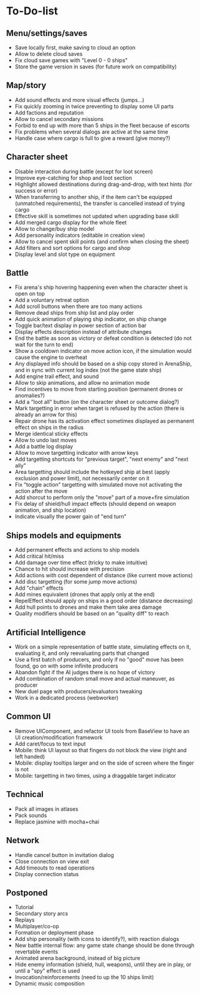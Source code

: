 To-Do-list
==========

Menu/settings/saves
-------------------

* Save locally first, make saving to cloud an option
* Allow to delete cloud saves
* Fix cloud save games with "Level 0 - 0 ships"
* Store the game version in saves (for future work on compatibility)

Map/story
---------

* Add sound effects and more visual effects (jumps...)
* Fix quickly zooming in twice preventing to display some UI parts
* Add factions and reputation
* Allow to cancel secondary missions
* Forbid to end up with more than 5 ships in the fleet because of escorts
* Fix problems when several dialogs are active at the same time
* Handle case where cargo is full to give a reward (give money?)

Character sheet
---------------

* Disable interaction during battle (except for loot screen)
* Improve eye-catching for shop and loot section
* Highlight allowed destinations during drag-and-drop, with text hints (for success or error)
* When transferring to another ship, if the item can't be equipped (unmatched requirements), the transfer is cancelled instead of trying cargo
* Effective skill is sometimes not updated when upgrading base skill
* Add merged cargo display for the whole fleet
* Allow to change/buy ship model
* Add personality indicators (editable in creation view)
* Allow to cancel spent skill points (and confirm when closing the sheet)
* Add filters and sort options for cargo and shop
* Display level and slot type on equipment

Battle
------

* Fix arena's ship hovering happening even when the character sheet is open on top
* Add a voluntary retreat option
* Add scroll buttons when there are too many actions
* Remove dead ships from ship list and play order
* Add quick animation of playing ship indicator, on ship change
* Toggle bar/text display in power section of action bar
* Display effects description instead of attribute changes
* End the battle as soon as victory or defeat condition is detected (do not wait for the turn to end)
* Show a cooldown indicator on move action icon, if the simulation would cause the engine to overheat
* Any displayed info should be based on a ship copy stored in ArenaShip, and in sync with current log index (not the game state ship)
* Add engine trail effect, and sound
* Allow to skip animations, and allow no animation mode
* Find incentives to move from starting position (permanent drones or anomalies?)
* Add a "loot all" button (on the character sheet or outcome dialog?)
* Mark targetting in error when target is refused by the action (there is already an arrow for this)
* Repair drone has its activation effect sometimes displayed as permanent effect on ships in the radius
* Merge identical sticky effects
* Allow to undo last moves
* Add a battle log display
* Allow to move targetting indicator with arrow keys
* Add targetting shortcuts for "previous target", "next enemy" and "next ally"
* Area targetting should include the hotkeyed ship at best (apply exclusion and power limit), not necessarily center on it
* Fix "toggle action" targetting with simulated move not activating the action after the move
* Add shorcut to perform only the "move" part of a move+fire simulation
* Fix delay of shield/hull impact effects (should depend on weapon animation, and ship location)
* Indicate visually the power gain of "end turn"

Ships models and equipments
---------------------------

* Add permanent effects and actions to ship models
* Add critical hit/miss
* Add damage over time effect (tricky to make intuitive)
* Chance to hit should increase with precision
* Add actions with cost dependent of distance (like current move actions)
* Add disc targetting (for some jump move actions)
* Add "chain" effects
* Add mines equivalent (drones that apply only at the end)
* RepelEffect should apply on ships in a good order (distance decreasing)
* Add hull points to drones and make them take area damage
* Quality modifiers should be based on an "quality diff" to reach

Artificial Intelligence
-----------------------

* Work on a simple representation of battle state, simulating effects on it, evaluating it, and only reevaluating parts that changed
* Use a first batch of producers, and only if no "good" move has been found, go on with some infinite producers
* Abandon fight if the AI judges there is no hope of victory
* Add combination of random small move and actual maneuver, as producer
* New duel page with producers/evaluators tweaking
* Work in a dedicated process (webworker)

Common UI
---------

* Remove UIComponent, and refactor UI tools from BaseView to have an UI creation/modification framework
* Add caret/focus to text input
* Mobile: think UI layout so that fingers do not block the view (right and left handed)
* Mobile: display tooltips larger and on the side of screen where the finger is not
* Mobile: targetting in two times, using a draggable target indicator

Technical
---------

* Pack all images in atlases
* Pack sounds
* Replace jasmine with mocha+chai

Network
-------

* Handle cancel button in invitation dialog
* Close connection on view exit
* Add timeouts to read operations
* Display connection status

Postponed
---------

* Tutorial
* Secondary story arcs
* Replays
* Multiplayer/co-op
* Formation or deployment phase
* Add ship personality (with icons to identify?), with reaction dialogs
* New battle internal flow: any game state change should be done through revertable events
* Animated arena background, instead of big picture
* Hide enemy information (shield, hull, weapons), until they are in play, or until a "spy" effect is used
* Invocation/reinforcements (need to up the 10 ships limit)
* Dynamic music composition
